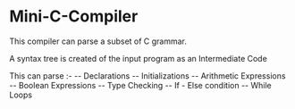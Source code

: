 # Mini-C-Compiler

This compiler can parse a subset of C grammar.

A syntax tree is created of the input program as an Intermediate Code

This can parse :-
-- Declarations
-- Initializations
-- Arithmetic Expressions
-- Boolean Expressions
-- Type Checking
-- If - Else condition
-- While Loops
